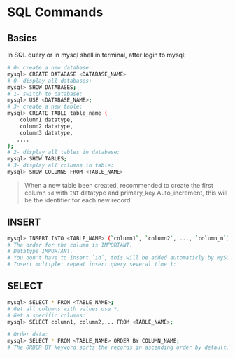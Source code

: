 # SQL Commands

## Basics
In SQL query or in mysql shell in terminal, after login to mysql:

```sh
# 0- create a new database:
mysql> CREATE DATABASE <DATABASE_NAME>
# 0- display all databases:
mysql> SHOW DATABASES; 
# 1- switch to database:
mysql> USE <DATABASE_NAME>;
# 3- create a new table:
mysql> CREATE TABLE table_name (
    column1 datatype,
    column2 datatype,
    column3 datatype,
   ....
); 
# 2- display all tables in database:
mysql> SHOW TABLES;
# 3- display all columns in table:
mysql> SHOW COLUMNS FROM <TABLE_NAME>
```
> When a new table been created, recommended to create the first column `id` with `INT` datatype and primary_key Auto_increment, this will be the identifier for each new record.

## INSERT
```sh
mysql> INSERT INTO <TABLE_NAME> (`column1`, `column2`, ..., `column_n`) VALUES ("value1", "value2", ..., "value_n");
# The order for the column is IMPORTANT.
# Datatype IMPORTANT.
# You don't have to insert `id`, this will be added automaticly by MySQL.
# Insert multiple: repeat insert query several time ):
```

## SELECT
```sh
mysql> SELECT * FROM <TABLE_NAME>;
# Get all columns with values use *.
# Get a specific columns:
mysql> SELECT column1, column2,... FROM <TABLE_NAME>;

# Order data:
mysql> SELECT * FROM <TABLE_NAME> ORDER BY COLUMN_NAME;
# The ORDER BY keyword sorts the records in ascending order by default. To sort the records in descending order, use the DESC keyword OR ASC fo opposite case.

```

